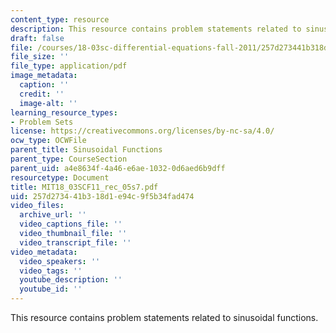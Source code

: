 ```yaml
---
content_type: resource
description: This resource contains problem statements related to sinusoidal functions.
draft: false
file: /courses/18-03sc-differential-equations-fall-2011/257d273441b318d1e94c9f5b34fad474_MIT18_03SCF11_rec_05s7.pdf
file_size: ''
file_type: application/pdf
image_metadata:
  caption: ''
  credit: ''
  image-alt: ''
learning_resource_types:
- Problem Sets
license: https://creativecommons.org/licenses/by-nc-sa/4.0/
ocw_type: OCWFile
parent_title: Sinusoidal Functions
parent_type: CourseSection
parent_uid: a4e8634f-4a46-e6ae-1032-0d6aed6b9dff
resourcetype: Document
title: MIT18_03SCF11_rec_05s7.pdf
uid: 257d2734-41b3-18d1-e94c-9f5b34fad474
video_files:
  archive_url: ''
  video_captions_file: ''
  video_thumbnail_file: ''
  video_transcript_file: ''
video_metadata:
  video_speakers: ''
  video_tags: ''
  youtube_description: ''
  youtube_id: ''
---
```

This resource contains problem statements related to sinusoidal functions.